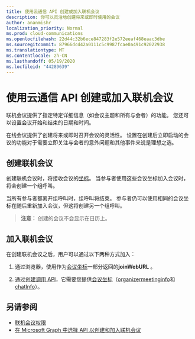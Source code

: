 ```yaml
---
title: 使用云通信 API 创建或加入联机会议
description: 你可以灵活地创建将来或即时使用的会议
author: ananmishr
localization_priority: Normal
ms.prod: cloud-communications
ms.openlocfilehash: 22d44c32b6ece847283f2e572eeaf468eaac3dbe
ms.sourcegitcommit: 87966dcd42a0111c5c9987fcae0a491c92022938
ms.translationtype: MT
ms.contentlocale: zh-CN
ms.lasthandoff: 05/19/2020
ms.locfileid: "44289639"
---
```

# <a name="use-the-cloud-communications-api-to-create-or-join-online-meetings"></a>使用云通信 API 创建或加入联机会议

联机会议提供了指定特定详细信息（如会议主题和所有与会者）的功能。 您还可以设置会议开始和结束的日期和时间。

在线会议提供了创建将来或即时召开会议的灵活性。 设置在创建后立即启动的会议的功能对于需要立即关注与会者的意外问题和其他事件来说是理想之选。

## <a name="create-an-online-meeting"></a>创建联机会议

创建联机会议时，将接收会议的[坐标](/graph/api/resources/onlinemeeting)。 当参与者使用这些会议坐标加入会议时，将会创建一个组呼叫。

当所有参与者都离开组呼叫时，组呼叫将结束。 参与者仍可以使用相同的会议坐标在随后重新加入会议，但这将创建另一个组呼叫。

>**注意：** 创建的会议不会显示在日历上。

## <a name="join-an-online-meeting"></a>加入联机会议
在创建联机会议之后，用户可以通过以下两种方式加入：

1. 通过浏览器，使用作为[会议坐标](/graph/api/resources/onlinemeeting)一部分返回的**joinWebURL** 。

2. 通过[创建调用 API](/graph/api/application-post-calls#example-5-join-scheduled-meeting-with-service-hosted-media)，它需要您提供[会议坐标](/graph/api/resources/onlinemeeting)（[organizermeetinginfo](/graph/api/resources/organizermeetinginfo)和[chatInfo](/graph/api/resources/chatinfo)）。

## <a name="see-also"></a>另请参阅

- [联机会议权限](/graph/permissions-reference#online-meetings-permissions)
- [在 Microsoft Graph 中选择 API 以创建和加入联机会议](choose-online-meeting-api.md)
